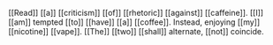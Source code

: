 [[Read]] [[a]] [[criticism]] [[of]] [[rhetoric]] [[against]] [[caffeine]]. [[I]] [[am]] tempted [[to]] [[have]] [[a]] [[coffee]]. Instead, enjoying [[my]] [[nicotine]] [[vape]]. [[The]] [[two]] [[shall]] alternate, [[not]] coincide.